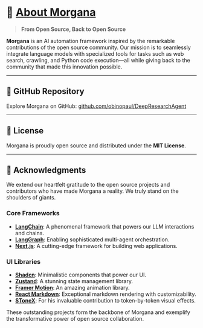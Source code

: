 # 🦌 [About Morgana](https://github.com/obinopaul/DeepResearchAgent)

> **From Open Source, Back to Open Source**

**Morgana** is an AI automation framework inspired by the remarkable contributions of the open source community. Our mission is to seamlessly integrate language models with specialized tools for tasks such as web search, crawling, and Python code execution—all while giving back to the community that made this innovation possible.

---

## 🌟 GitHub Repository

Explore Morgana on GitHub: [github.com/obinopaul/DeepResearchAgent](https://github.com/obinopaul/DeepResearchAgent)

---

## 📜 License

Morgana is proudly open source and distributed under the **MIT License**.

---

## 🙌 Acknowledgments

We extend our heartfelt gratitude to the open source projects and contributors who have made Morgana a reality. We truly stand on the shoulders of giants.

### Core Frameworks
- **[LangChain](https://github.com/langchain-ai/langchain)**: A phenomenal framework that powers our LLM interactions and chains.
- **[LangGraph](https://github.com/langchain-ai/langgraph)**: Enabling sophisticated multi-agent orchestration.
- **[Next.js](https://nextjs.org/)**: A cutting-edge framework for building web applications.

### UI Libraries
- **[Shadcn](https://ui.shadcn.com/)**: Minimalistic components that power our UI.
- **[Zustand](https://zustand.docs.pmnd.rs/)**: A stunning state management library.
- **[Framer Motion](https://www.framer.com/motion/)**: An amazing animation library.
- **[React Markdown](https://www.npmjs.com/package/react-markdown)**: Exceptional markdown rendering with customizability.
- **[SToneX](https://github.com/stonexer)**: For his invaluable contribution to token-by-token visual effects.

These outstanding projects form the backbone of Morgana and exemplify the transformative power of open source collaboration.

